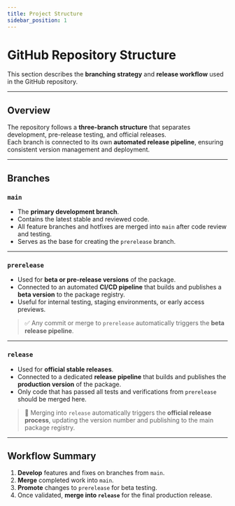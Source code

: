```yaml
---
title: Project Structure
sidebar_position: 1
---
```


# GitHub Repository Structure

This section describes the **branching strategy** and **release workflow** used in the GitHub repository.

---

## Overview

The repository follows a **three-branch structure** that separates development, pre-release testing, and official releases.  
Each branch is connected to its own **automated release pipeline**, ensuring consistent version management and deployment.

---

## Branches

### `main`
- The **primary development branch**.  
- Contains the latest stable and reviewed code.  
- All feature branches and hotfixes are merged into `main` after code review and testing.  
- Serves as the base for creating the `prerelease` branch.

---

### `prerelease`
- Used for **beta or pre-release versions** of the package.  
- Connected to an automated **CI/CD pipeline** that builds and publishes a **beta version** to the package registry.  
- Useful for internal testing, staging environments, or early access previews.  

> ✅ Any commit or merge to `prerelease` automatically triggers the **beta release pipeline**.

---

### `release`
- Used for **official stable releases**.  
- Connected to a dedicated **release pipeline** that builds and publishes the **production version** of the package.  
- Only code that has passed all tests and verifications from `prerelease` should be merged here.

> 🚀 Merging into `release` automatically triggers the **official release process**, updating the version number and publishing to the main package registry.

---

## Workflow Summary

1. **Develop** features and fixes on branches from `main`.  
2. **Merge** completed work into `main`.  
3. **Promote** changes to `prerelease` for beta testing.  
4. Once validated, **merge into `release`** for the final production release.
